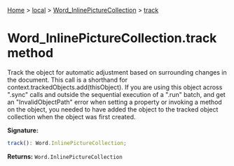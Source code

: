 [Home](./index) &gt; [local](local.md) &gt; [Word\_InlinePictureCollection](local.word_inlinepicturecollection.md) &gt; [track](local.word_inlinepicturecollection.track.md)

# Word\_InlinePictureCollection.track method

Track the object for automatic adjustment based on surrounding changes in the document. This call is a shorthand for context.trackedObjects.add(thisObject). If you are using this object across ".sync" calls and outside the sequential execution of a ".run" batch, and get an "InvalidObjectPath" error when setting a property or invoking a method on the object, you needed to have added the object to the tracked object collection when the object was first created.

**Signature:**
```javascript
track(): Word.InlinePictureCollection;
```
**Returns:** `Word.InlinePictureCollection`

